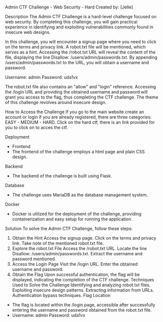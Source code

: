 Admin CTF Challenge - Web Security - Hard
Created by: [Jelle]

Description
The Admin CTF Challenge is a hard-level challenge focused on web security. By completing this challenge, you will gain practical experience in identifying and exploiting vulnerabilities commonly found in insecure web designs.

In this challenge, you will encounter a signup page where you need to click on the terms and privacy link. A robot.txt file will be mentioned, which serves as a hint. Accessing the /robot.txt URL will reveal the content of the file, displaying the line Disallow: /users/admin/passwords.txt. By appending /users/admin/passwords.txt to the URL, you will obtain a username and password.

Username: admin
Password: uda1vx

The robot.txt file also contains an "allow" and "login" reference. Accessing the /login URL and providing the obtained username and password will grant you access to the flag, thus completing the CTF challenge. The theme of this challenge revolves around insecure design.

How to Access the Challenge
If you go to the main website create an account or login if you are already registered, there are three categories: EASY - MEDIUM - HARD. Click on the hard ctf, there is an link provided for you to click on to acces the ctf. 

Deployment
- Frontend
- The frontend of the challenge employs a html page and plain CSS design.

Backend
- The backend of the challenge is built using Flask.

Database
- The challenge uses MariaDB as the database management system.

Docker
- Docker is utilized for the deployment of the challenge, providing containerization and easy setup for running the application.

Solution
To solve the Admin CTF Challenge, follow these steps:

1. Obtain the Hint
Access the signup page.
Click on the terms and privacy link.
Take note of the mentioned robot.txt file.
2. Explore the robot.txt File
Access the /robot.txt URL.
Locate the line Disallow: /users/admin/passwords.txt.
Extract the username and password mentioned.
3. Access the Login Page
Visit the /login URL.
Enter the obtained username and password.
4. Obtain the Flag
Upon successful authentication, the flag will be displayed, indicating the completion of the CTF challenge.
Techniques Used to Solve the Challenge
Identifying and analyzing robot.txt files.
Exploiting insecure design patterns.
Extracting information from URLs.
Authentication bypass techniques.
Flag Location
- The flag is located within the /login page, accessible after successfully entering the username and password obtained from the robot.txt file.
- Username: admin
  Password: uda1vx
